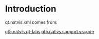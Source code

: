 # Introduction

qt.natvis.xml comes from:

[qt5.natvis qt-labs](https://code.qt.io/cgit/qt-labs/vstools.git/plain/src/qtvstools/qt5.natvis.xml)
[qt5.nativs support vscode](https://github.com/aleksey-nikolaev/natvis-collection/blob/master/qt5.natvis)
